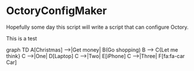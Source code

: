 # OctoryConfigMaker

Hopefully some day this script will write a script that can configure Octory.

This is a test

graph TD
    A[Christmas] -->|Get money| B(Go shopping)
    B --> C{Let me think}
    C -->|One| D[Laptop]
    C -->|Two| E[iPhone]
    C -->|Three| F[fa:fa-car Car]
